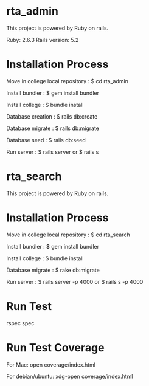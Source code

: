 # rta_admin

This project is powered by Ruby on rails.

Ruby: 2.6.3
Rails version: 5.2

# Installation Process

Move in college local repository : $ cd rta_admin

Install bundler : $ gem install bundler

Install college : $ bundle install

Database creation : $ rails db:create

Database migrate : $ rails db:migrate

Database seed : $ rails db:seed

Run server : $ rails server or $ rails s


# rta_search

This project is powered by Ruby on rails.

# Installation Process

Move in college local repository : $ cd rta_search

Install bundler : $ gem install bundler

Install college : $ bundle install

Database migrate : $ rake db:migrate

Run server : $ rails server -p 4000 or $ rails s -p 4000


# Run Test
rspec spec

# Run Test Coverage
For Mac: open coverage/index.html

For debian/ubuntu: xdg-open coverage/index.html